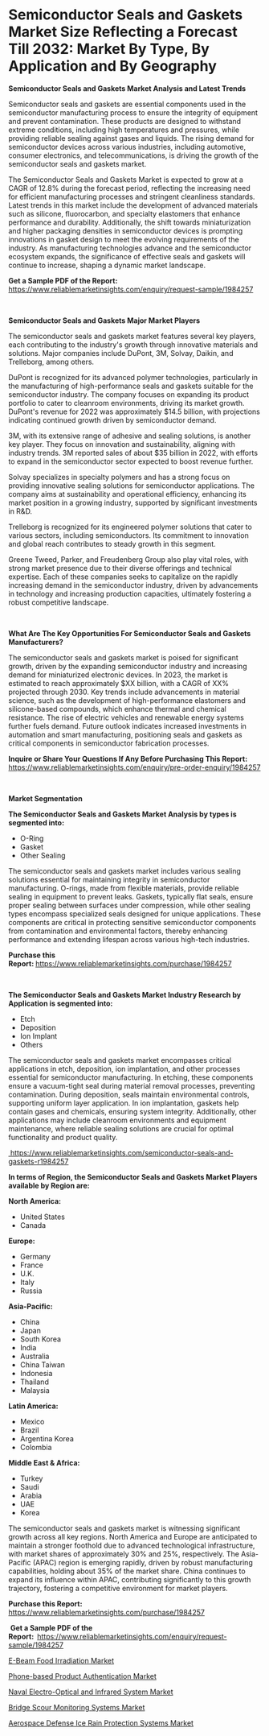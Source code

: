 <p><h1>Semiconductor Seals and Gaskets Market Size Reflecting a Forecast Till 2032: Market By Type, By Application and By Geography</h1></p><p><strong>Semiconductor Seals and Gaskets Market Analysis and Latest Trends</strong></p>
<p><p>Semiconductor seals and gaskets are essential components used in the semiconductor manufacturing process to ensure the integrity of equipment and prevent contamination. These products are designed to withstand extreme conditions, including high temperatures and pressures, while providing reliable sealing against gases and liquids. The rising demand for semiconductor devices across various industries, including automotive, consumer electronics, and telecommunications, is driving the growth of the semiconductor seals and gaskets market.</p><p>The Semiconductor Seals and Gaskets Market is expected to grow at a CAGR of 12.8% during the forecast period, reflecting the increasing need for efficient manufacturing processes and stringent cleanliness standards. Latest trends in this market include the development of advanced materials such as silicone, fluorocarbon, and specialty elastomers that enhance performance and durability. Additionally, the shift towards miniaturization and higher packaging densities in semiconductor devices is prompting innovations in gasket design to meet the evolving requirements of the industry. As manufacturing technologies advance and the semiconductor ecosystem expands, the significance of effective seals and gaskets will continue to increase, shaping a dynamic market landscape.</p></p>
<p><strong>Get a Sample PDF of the Report:&nbsp;</strong> <a href="https://www.reliablemarketinsights.com/enquiry/request-sample/1984257?utm_campaign=2935&utm_medium=2&utm_source=Github&utm_content=ia&utm_term=11032025&utm_id=semiconductor-seals-and-gaskets">https://www.reliablemarketinsights.com/enquiry/request-sample/1984257</a></p>
<p>&nbsp;</p>
<p><strong>Semiconductor Seals and Gaskets Major Market Players</strong></p>
<p><p>The semiconductor seals and gaskets market features several key players, each contributing to the industry's growth through innovative materials and solutions. Major companies include DuPont, 3M, Solvay, Daikin, and Trelleborg, among others.</p><p>DuPont is recognized for its advanced polymer technologies, particularly in the manufacturing of high-performance seals and gaskets suitable for the semiconductor industry. The company focuses on expanding its product portfolio to cater to cleanroom environments, driving its market growth. DuPont's revenue for 2022 was approximately $14.5 billion, with projections indicating continued growth driven by semiconductor demand.</p><p>3M, with its extensive range of adhesive and sealing solutions, is another key player. They focus on innovation and sustainability, aligning with industry trends. 3M reported sales of about $35 billion in 2022, with efforts to expand in the semiconductor sector expected to boost revenue further.</p><p>Solvay specializes in specialty polymers and has a strong focus on providing innovative sealing solutions for semiconductor applications. The company aims at sustainability and operational efficiency, enhancing its market position in a growing industry, supported by significant investments in R&D.</p><p>Trelleborg is recognized for its engineered polymer solutions that cater to various sectors, including semiconductors. Its commitment to innovation and global reach contributes to steady growth in this segment.</p><p>Greene Tweed, Parker, and Freudenberg Group also play vital roles, with strong market presence due to their diverse offerings and technical expertise. Each of these companies seeks to capitalize on the rapidly increasing demand in the semiconductor industry, driven by advancements in technology and increasing production capacities, ultimately fostering a robust competitive landscape.</p></p>
<p>&nbsp;</p>
<p><strong>What Are The Key Opportunities For Semiconductor Seals and Gaskets Manufacturers?</strong></p>
<p><p>The semiconductor seals and gaskets market is poised for significant growth, driven by the expanding semiconductor industry and increasing demand for miniaturized electronic devices. In 2023, the market is estimated to reach approximately $XX billion, with a CAGR of XX% projected through 2030. Key trends include advancements in material science, such as the development of high-performance elastomers and silicone-based compounds, which enhance thermal and chemical resistance. The rise of electric vehicles and renewable energy systems further fuels demand. Future outlook indicates increased investments in automation and smart manufacturing, positioning seals and gaskets as critical components in semiconductor fabrication processes.</p></p>
<p><strong>Inquire or Share Your Questions If Any Before Purchasing This Report:</strong> <a href="https://www.reliablemarketinsights.com/enquiry/pre-order-enquiry/1984257?utm_campaign=2935&utm_medium=2&utm_source=Github&utm_content=ia&utm_term=11032025&utm_id=semiconductor-seals-and-gaskets">https://www.reliablemarketinsights.com/enquiry/pre-order-enquiry/1984257</a></p>
<p>&nbsp;</p>
<p><strong>Market Segmentation</strong></p>
<p><strong>The Semiconductor Seals and Gaskets Market Analysis by types is segmented into:</strong></p>
<p><ul><li>O-Ring</li><li>Gasket</li><li>Other Sealing</li></ul></p>
<p><p>The semiconductor seals and gaskets market includes various sealing solutions essential for maintaining integrity in semiconductor manufacturing. O-rings, made from flexible materials, provide reliable sealing in equipment to prevent leaks. Gaskets, typically flat seals, ensure proper sealing between surfaces under compression, while other sealing types encompass specialized seals designed for unique applications. These components are critical in protecting sensitive semiconductor components from contamination and environmental factors, thereby enhancing performance and extending lifespan across various high-tech industries.</p></p>
<p><strong>Purchase this Report:&nbsp;</strong><a href="https://www.reliablemarketinsights.com/purchase/1984257?utm_campaign=2935&utm_medium=2&utm_source=Github&utm_content=ia&utm_term=11032025&utm_id=semiconductor-seals-and-gaskets">https://www.reliablemarketinsights.com/purchase/1984257</a></p>
<p>&nbsp;</p>
<p><strong>The Semiconductor Seals and Gaskets Market Industry Research by Application is segmented into:</strong></p>
<p><ul><li>Etch</li><li>Deposition</li><li>Ion Implant</li><li>Others</li></ul></p>
<p><p>The semiconductor seals and gaskets market encompasses critical applications in etch, deposition, ion implantation, and other processes essential for semiconductor manufacturing. In etching, these components ensure a vacuum-tight seal during material removal processes, preventing contamination. During deposition, seals maintain environmental controls, supporting uniform layer application. In ion implantation, gaskets help contain gases and chemicals, ensuring system integrity. Additionally, other applications may include cleanroom environments and equipment maintenance, where reliable sealing solutions are crucial for optimal functionality and product quality.</p></p>
<p><a href="https://www.reliablemarketinsights.com/semiconductor-seals-and-gaskets-r1984257?utm_campaign=2935&utm_medium=2&utm_source=Github&utm_content=ia&utm_term=11032025&utm_id=semiconductor-seals-and-gaskets">&nbsp;https://www.reliablemarketinsights.com/semiconductor-seals-and-gaskets-r1984257</a></p>
<p><strong>In terms of Region, the Semiconductor Seals and Gaskets Market Players available by Region are:</strong></p>
<p>
    <p> <strong> North America: </strong>
        <ul>
            <li>United States</li>
            <li>Canada</li>
        </ul>
        </p> 
    <p> <strong> Europe: </strong>
        <ul>
            <li>Germany</li>
            <li>France</li>
            <li>U.K.</li>
            <li>Italy</li>
            <li>Russia</li>
        </ul>
        </p> 
    <p> <strong> Asia-Pacific: </strong>
        <ul>
            <li>China</li>
            <li>Japan</li>
            <li>South Korea</li>
            <li>India</li>
            <li>Australia</li>
            <li>China Taiwan</li>
            <li>Indonesia</li>
            <li>Thailand</li>
            <li>Malaysia</li>
        </ul>
        </p> 
    <p> <strong> Latin America: </strong>
        <ul>
            <li>Mexico</li>
            <li>Brazil</li>
            <li>Argentina Korea</li>
            <li>Colombia</li>
        </ul>
        </p> 
    <p> <strong> Middle East & Africa: </strong>
        <ul>
            <li>Turkey</li>
            <li>Saudi</li>
            <li>Arabia</li>
            <li>UAE</li>
            <li>Korea</li>
        </ul>
    </p>
    </p>
<p><p>The semiconductor seals and gaskets market is witnessing significant growth across all key regions. North America and Europe are anticipated to maintain a stronger foothold due to advanced technological infrastructure, with market shares of approximately 30% and 25%, respectively. The Asia-Pacific (APAC) region is emerging rapidly, driven by robust manufacturing capabilities, holding about 35% of the market share. China continues to expand its influence within APAC, contributing significantly to this growth trajectory, fostering a competitive environment for market players.</p></p>
<p><strong>Purchase this Report: </strong><a href="https://www.reliablemarketinsights.com/purchase/1984257?utm_campaign=2935&utm_medium=2&utm_source=Github&utm_content=ia&utm_term=11032025&utm_id=semiconductor-seals-and-gaskets">https://www.reliablemarketinsights.com/purchase/1984257</a></p>
<p>&nbsp;<strong>Get a Sample PDF of the Report:&nbsp;&nbsp;</strong><a href="https://www.reliablemarketinsights.com/enquiry/request-sample/1984257?utm_campaign=2935&utm_medium=2&utm_source=Github&utm_content=ia&utm_term=11032025&utm_id=semiconductor-seals-and-gaskets">https://www.reliablemarketinsights.com/enquiry/request-sample/1984257</a></p>
<p><strong></strong></p>
<p><p><a href="https://github.com/dayaanapis5/Market-Research-Report-List-1/blob/main/e-beam-food-irradiation-market.md?utm_campaign=2935&utm_medium=2&utm_source=Github&utm_content=ia&utm_term=11032025&utm_id=semiconductor-seals-and-gaskets">E-Beam Food Irradiation Market</a></p><p><a href="https://github.com/gasikcalbos8/Market-Research-Report-List-1/blob/main/phone-based-product-authentication-market.md?utm_campaign=2935&utm_medium=2&utm_source=Github&utm_content=ia&utm_term=11032025&utm_id=semiconductor-seals-and-gaskets">Phone-based Product Authentication Market</a></p><p><a href="https://github.com/vaduzunny/Market-Research-Report-List-1/blob/main/naval-electro-optical-and-infrared-system-market.md?utm_campaign=2935&utm_medium=2&utm_source=Github&utm_content=ia&utm_term=11032025&utm_id=semiconductor-seals-and-gaskets">Naval Electro-Optical and Infrared System Market</a></p><p><a href="https://github.com/ubavicachida/Market-Research-Report-List-1/blob/main/bridge-scour-monitoring-systems-market.md?utm_campaign=2935&utm_medium=2&utm_source=Github&utm_content=ia&utm_term=11032025&utm_id=semiconductor-seals-and-gaskets">Bridge Scour Monitoring Systems Market</a></p><p><a href="https://github.com/dringmurza6r/Market-Research-Report-List-1/blob/main/aerospace-defense-ice-rain-protection-systems-market.md?utm_campaign=2935&utm_medium=2&utm_source=Github&utm_content=ia&utm_term=11032025&utm_id=semiconductor-seals-and-gaskets">Aerospace Defense Ice Rain Protection Systems Market</a></p></p>